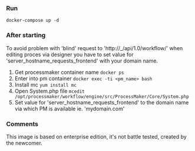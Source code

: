 ### Run
`docker-compose up -d`

### After starting
To avoid problem with 'blind' request to 'http://_/api/1.0/workflow/' when editing proces via designer you have to set value for 'server_hostname_requests_frontend' with your domain name.
1. Get processmaker container name
`docker ps`
2. Enter into pm container
`docker exec -ti <pm_name> bash`
3. Install mc
`yum install mc`
4. Open System.php file
`mcedit /opt/processmaker/workflow/engine/src/ProcessMaker/Core/System.php`
5. Set value for 'server_hostname_requests_frontend' to the domain name via which PM is available ie. 'mydomain.com'

### Comments
This image is based on enterprise edition, it's not battle tested, created by the newcomer.
